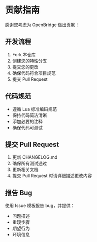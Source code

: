 # 贡献指南

感谢您考虑为 OpenBridge 做出贡献！

## 开发流程

1. Fork 本仓库
2. 创建您的特性分支
3. 提交您的更改
4. 确保代码符合项目规范
5. 提交 Pull Request

## 代码规范

- 遵循 Lua 标准编码规范
- 保持代码简洁清晰
- 添加必要的注释
- 确保代码可测试

## 提交 Pull Request

1. 更新 CHANGELOG.md
2. 确保所有测试通过
3. 更新相关文档
4. 提交 Pull Request 时请详细描述更改内容

## 报告 Bug

使用 Issue 模板报告 bug，并提供：

- 问题描述
- 重现步骤
- 期望行为
- 环境信息 